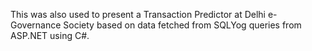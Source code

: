 
This was also used to present a Transaction Predictor at Delhi e-Governance Society based on data fetched from SQLYog queries from ASP.NET using C#. 